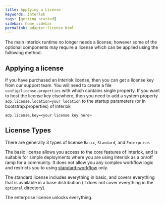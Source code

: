 ```yaml
---
title: Applying a License
keywords: interlok
tags: [getting_started]
sidebar: home_sidebar
permalink: adapter-license.html
---
```

The main Interlok runtime no longer needs a license; however some of the optional components may require a license which can be applied using the following method.

## Applying a license ##

If you have purchased an Interlok license, then you can get a license key from our support team. You will need to create a file `config/license.properties` with which contains single property. If you want to host the license key elsewhere, then you need to add a system property `adp.license.location=your location` to the startup parameters (or in bootstrap.properties) of Interlok

```
adp.license.key=<your license key here>
```

## License Types ##

There are generally 3 types of license `Basic`, `Standard`, and `Enterprise`.

The basic license allows you access to the core features of Interlok, and is suitable for simple deployments where you are using Interlok as a on/off ramp for a community. It does not allow you any complex workflow logic and restricts you to using [standard-workflow][] only.

The standard license includes everything in basic, and covers everything that is available in a base distribution (it does not cover everything in the `optional` directory).

The enterprise license unlocks everything.


[standard-workflow]: https://nexus.adaptris.net/nexus/content/sites/javadocs/com/adaptris/interlok-core/3.8-SNAPSHOT/com/adaptris/core/StandardWorkflow.html